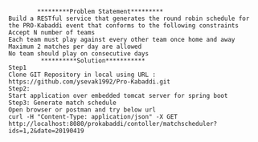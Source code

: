             *********Problem Statement*********
	Build a RESTful service that generates the round robin schedule for the PRO-Kabaddi event that conforms to the following constraints
	Accept N number of teams
	Each team must play against every other team once home and away
	Maximum 2 matches per day are allowed
	No team should play on consecutive days
             **********Solution***********
	Step1
	Clone GIT Repository in local using URL : https://github.com/ysevak1992/Pro-Kabaddi.git
	Step2:
	Start application over embedded tomcat server for spring boot
	Step3: Generate match schedule
	Open browser or postman and try below url
	curl -H "Content-Type: application/json" -X GET http://localhost:8080/prokabaddi/contoller/matchscheduler?ids=1,2&date=20190419